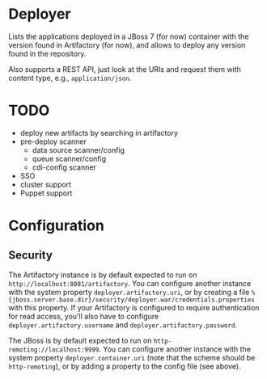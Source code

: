 # Deployer

Lists the applications deployed in a JBoss 7 (for now) container with the version found in Artifactory (for now), and allows to deploy any version found in the repository.

Also supports a REST API, just look at the URIs and request them with content type, e.g., `application/json`.

# TODO

* deploy new artifacts by searching in artifactory
* pre-deploy scanner
	* data source scanner/config
	* queue scanner/config
	* cdi-config scanner
* SSO
* cluster support
* Puppet support

# Configuration

## Security

The Artifactory instance is by default expected to run on `http://localhost:8081/artifactory`. You can configure another instance with the system property `deployer.artifactory.uri`, or by creating a file `%{jboss.server.base.dir}/security/deployer.war/credentials.properties` with this property. If your Artifactory is configured to require authentication for read access, you'll also have to configure `deployer.artifactory.username` and `deployer.artifactory.password`.

The JBoss is by default expected to run on `http-remoting://localhost:9999`. You can configure another instance with the system property `deployer.container.uri` (note that the scheme should be `http-remoting`), or by adding a property to the config file (see above).
